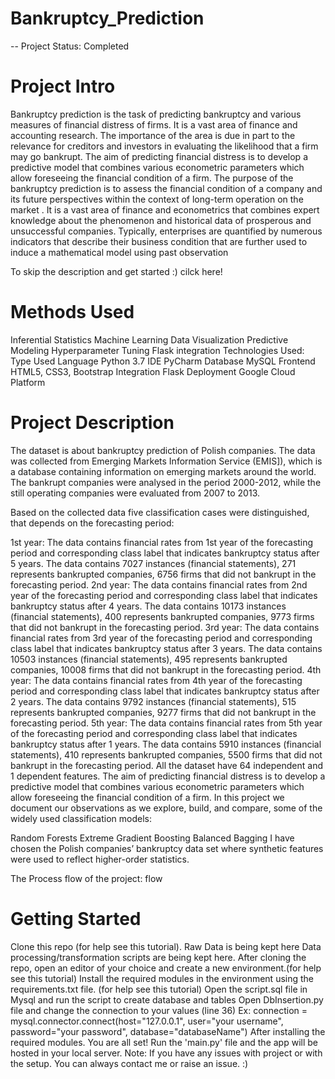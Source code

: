 # Bankruptcy_Prediction

-- Project Status: Completed
# Project Intro
Bankruptcy prediction is the task of predicting bankruptcy and various measures of financial distress of firms. It is a vast area of finance and accounting research. The importance of the area is due in part to the relevance for creditors and investors in evaluating the likelihood that a firm may go bankrupt. The aim of predicting financial distress is to develop a predictive model that combines various econometric parameters which allow foreseeing the financial condition of a firm. The purpose of the bankruptcy prediction is to assess the financial condition of a company and its future perspectives within the context of long-term operation on the market . It is a vast area of finance and econometrics that combines expert knowledge about the phenomenon and historical data of prosperous and unsuccessful companies. Typically, enterprises are quantified by numerous indicators that describe their business condition that are further used to induce a mathematical model using past observation

To skip the description and get started :) cilck here!

# Methods Used
Inferential Statistics
Machine Learning
Data Visualization
Predictive Modeling
Hyperparameter Tuning
Flask integration
Technologies Used:
Type	Used
Language	Python 3.7
IDE	PyCharm
Database	MySQL
Frontend	HTML5, CSS3, Bootstrap
Integration	Flask
Deployment	Google Cloud Platform
# Project Description
The dataset is about bankruptcy prediction of Polish companies. The data was collected from Emerging Markets Information Service (EMIS]), which is a database containing information on emerging markets around the world. The bankrupt companies were analysed in the period 2000-2012, while the still operating companies were evaluated from 2007 to 2013.

Based on the collected data five classification cases were distinguished, that depends on the forecasting period:

1st year: The data contains financial rates from 1st year of the forecasting period and corresponding class label that indicates bankruptcy status after 5 years. The data contains 7027 instances (financial statements), 271 represents bankrupted companies, 6756 firms that did not bankrupt in the forecasting period.
2nd year: The data contains financial rates from 2nd year of the forecasting period and corresponding class label that indicates bankruptcy status after 4 years. The data contains 10173 instances (financial statements), 400 represents bankrupted companies, 9773 firms that did not bankrupt in the forecasting period.
3rd year: The data contains financial rates from 3rd year of the forecasting period and corresponding class label that indicates bankruptcy status after 3 years. The data contains 10503 instances (financial statements), 495 represents bankrupted companies, 10008 firms that did not bankrupt in the forecasting period.
4th year: The data contains financial rates from 4th year of the forecasting period and corresponding class label that indicates bankruptcy status after 2 years. The data contains 9792 instances (financial statements), 515 represents bankrupted companies, 9277 firms that did not bankrupt in the forecasting period.
5th year: The data contains financial rates from 5th year of the forecasting period and corresponding class label that indicates bankruptcy status after 1 years. The data contains 5910 instances (financial statements), 410 represents bankrupted companies, 5500 firms that did not bankrupt in the forecasting period.
All the dataset have 64 independent and 1 dependent features.
The aim of predicting financial distress is to develop a predictive model that combines various econometric parameters which allow foreseeing the financial condition of a firm. In this project we document our observations as we explore, build, and compare, some of the widely used classification models:

Random Forests
Extreme Gradient Boosting
Balanced Bagging
I have chosen the Polish companies’ bankruptcy data set where synthetic features were used to reflect higher-order statistics.

The Process flow of the project: flow

# Getting Started
Clone this repo (for help see this tutorial).
Raw Data is being kept here
Data processing/transformation scripts are being kept here.
After cloning the repo, open an editor of your choice and create a new environment.(for help see this tutorial)
Install the required modules in the environment using the requirements.txt file. (for help see this tutorial)
Open the script.sql file in Mysql and run the script to create database and tables
Open DbInsertion.py file and change the connection to your values (line 36) Ex: connection = mysql.connector.connect(host="127.0.0.1", user="your username", password="your password", database="databaseName")
After installing the required modules. You are all set! Run the 'main.py' file and the app will be hosted in your local server.
Note: If you have any issues with project or with the setup. You can always contact me or raise an issue. :)
